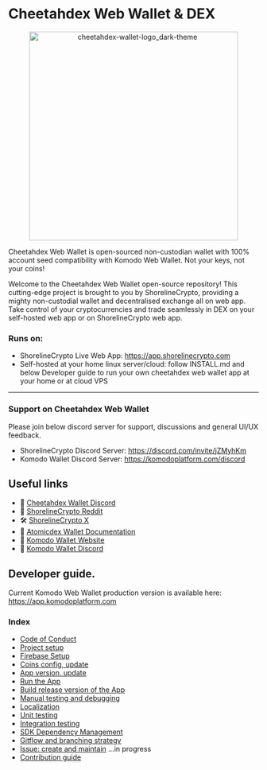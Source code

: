 # Cheetahdex Web Wallet & DEX

<p align="center">
    <a href="https://github.com/ShorelineCrypto/cheetahdex-wallet-web" alt="Cheetahdex Web Wallet">
        <img width="420" alt="cheetahdex-wallet-logo_dark-theme" src="https://raw.githubusercontent.com/ShorelineCrypto/cheetahdex-wallet-desktop/cheetahdex/assets/logo/dex-logo.png">
    </a>
</p>

Cheetahdex Web Wallet is open-sourced non-custodian wallet with 100% account seed compatibility with Komodo Web Wallet.  Not your keys, not your coins!

Welcome to the Cheetahdex Web Wallet open-source repository! This cutting-edge project is brought to you by ShorelineCrypto, providing a mighty non-custodial wallet and decentralised exchange all on web app. Take control of your cryptocurrencies and trade seamlessly in DEX on your self-hosted web app or on ShorelineCrypto web app.


### Runs on: 
- ShorelineCrypto Live Web App:  https://app.shorelinecrypto.com
- Self-hosted at your home linux server/cloud: follow INSTALL.md and below Developer guide to run your own cheetahdex web wallet app at your home or at cloud VPS
----

### Support on Cheetahdex Web Wallet

Please join below discord server for support, discussions and general UI/UX
feedback.

- ShorelineCrypto Discord Server: https://discord.com/invite/jZMyhKm
- Komodo Wallet Discord Server: https://komodoplatform.com/discord

## Useful links

- :speech_balloon: [Cheetahdex Wallet Discord](https://discord.com/invite/jZMyhKm)
- :notebook_with_decorative_cover: [ShorelineCrypto Reddit](https://www.reddit.com/r/shorelinecrypto/)
- :hammer_and_wrench: [ShorelineCrypto X](https://x.com/shorelinecrypto)
- :book: [Atomicdex Wallet Documentation](https://developers.komodoplatform.com/basic-docs/atomicdex/atomicdex-tutorials/introduction-to-atomicdex.html)
- :link: [Komodo Wallet Website](https://komodoplatform.com/en/wallet/)
- :speech_balloon: [Komodo Wallet Discord](https://komodoplatform.com/discord)


## Developer guide.

Current Komodo Web Wallet production version is available here: https://app.komodoplatform.com

### Index
- [Code of Conduct](docs/CODE_OF_CONDUCT.md)
- [Project setup](docs/PROJECT_SETUP.md)
- [Firebase Setup](docs/FIREBASE_SETUP.md)
- [Coins config, update](docs/COINS_CONFIG.md)
- [App version, update](docs/UPDATE_APP_VERSION.md)
- [Run the App](docs/BUILD_RUN_APP.md)
- [Build release version of the App](docs/BUILD_RELEASE.md)
- [Manual testing and debugging](docs/MANUAL_TESTING_DEBUGGING.md)
- [Localization](docs/LOCALIZATION.md)
- [Unit testing](docs/UNIT_TESTING.md)
- [Integration testing](docs/INTEGRATION_TESTING.md)
- [SDK Dependency Management](docs/SDK_DEPENDENCY_MANAGEMENT.md)
- [Gitflow and branching strategy](docs/GITFLOW_BRANCHING.md)
- [Issue: create and maintain](docs/ISSUE.md) ...in progress
- [Contribution guide](docs/CONTRIBUTION_GUIDE.md)

